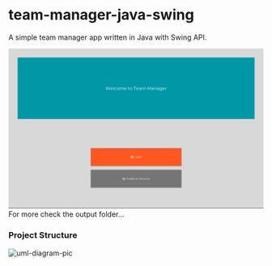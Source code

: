 # team-manager-java-swing
A simple team manager app written in Java with Swing API.


![menu-gui-pic](./output/GUI/menu.png)
For more check the output folder...

### Project Structure

![uml-diagram-pic](./Class&#32Diagram&#32UML.png)
